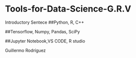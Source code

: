 # Tools-for-Data-Science-G.R.V
Introductory Sentece
##Python, R, C++

##Tensorflow, Numpy, Pandas, SciPy

##Jupyter Notebook,VS CODE, R studio


Guillermo Rodríguez
